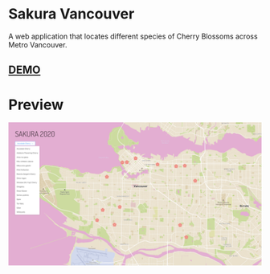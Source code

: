 # Sakura Vancouver
A web application that locates different species of Cherry Blossoms across Metro Vancouver.

## [DEMO](https://sakura-vancouver.netlify.com/)

# Preview
![alt text](https://raw.githubusercontent.com/andasan/sakura-vancouver/master/public/ss-sakura-van.png "Sakura-Vancouver")
